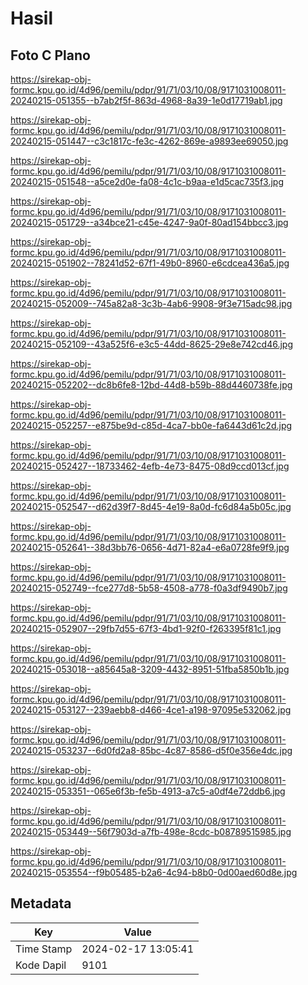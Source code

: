 # Hasil

## Foto C Plano

https://sirekap-obj-formc.kpu.go.id/4d96/pemilu/pdpr/91/71/03/10/08/9171031008011-20240215-051355--b7ab2f5f-863d-4968-8a39-1e0d17719ab1.jpg

https://sirekap-obj-formc.kpu.go.id/4d96/pemilu/pdpr/91/71/03/10/08/9171031008011-20240215-051447--c3c1817c-fe3c-4262-869e-a9893ee69050.jpg

https://sirekap-obj-formc.kpu.go.id/4d96/pemilu/pdpr/91/71/03/10/08/9171031008011-20240215-051548--a5ce2d0e-fa08-4c1c-b9aa-e1d5cac735f3.jpg

https://sirekap-obj-formc.kpu.go.id/4d96/pemilu/pdpr/91/71/03/10/08/9171031008011-20240215-051729--a34bce21-c45e-4247-9a0f-80ad154bbcc3.jpg

https://sirekap-obj-formc.kpu.go.id/4d96/pemilu/pdpr/91/71/03/10/08/9171031008011-20240215-051902--78241d52-67f1-49b0-8960-e6cdcea436a5.jpg

https://sirekap-obj-formc.kpu.go.id/4d96/pemilu/pdpr/91/71/03/10/08/9171031008011-20240215-052009--745a82a8-3c3b-4ab6-9908-9f3e715adc98.jpg

https://sirekap-obj-formc.kpu.go.id/4d96/pemilu/pdpr/91/71/03/10/08/9171031008011-20240215-052109--43a525f6-e3c5-44dd-8625-29e8e742cd46.jpg

https://sirekap-obj-formc.kpu.go.id/4d96/pemilu/pdpr/91/71/03/10/08/9171031008011-20240215-052202--dc8b6fe8-12bd-44d8-b59b-88d4460738fe.jpg

https://sirekap-obj-formc.kpu.go.id/4d96/pemilu/pdpr/91/71/03/10/08/9171031008011-20240215-052257--e875be9d-c85d-4ca7-bb0e-fa6443d61c2d.jpg

https://sirekap-obj-formc.kpu.go.id/4d96/pemilu/pdpr/91/71/03/10/08/9171031008011-20240215-052427--18733462-4efb-4e73-8475-08d9ccd013cf.jpg

https://sirekap-obj-formc.kpu.go.id/4d96/pemilu/pdpr/91/71/03/10/08/9171031008011-20240215-052547--d62d39f7-8d45-4e19-8a0d-fc6d84a5b05c.jpg

https://sirekap-obj-formc.kpu.go.id/4d96/pemilu/pdpr/91/71/03/10/08/9171031008011-20240215-052641--38d3bb76-0656-4d71-82a4-e6a0728fe9f9.jpg

https://sirekap-obj-formc.kpu.go.id/4d96/pemilu/pdpr/91/71/03/10/08/9171031008011-20240215-052749--fce277d8-5b58-4508-a778-f0a3df9490b7.jpg

https://sirekap-obj-formc.kpu.go.id/4d96/pemilu/pdpr/91/71/03/10/08/9171031008011-20240215-052907--29fb7d55-67f3-4bd1-92f0-f263395f81c1.jpg

https://sirekap-obj-formc.kpu.go.id/4d96/pemilu/pdpr/91/71/03/10/08/9171031008011-20240215-053018--a85645a8-3209-4432-8951-51fba5850b1b.jpg

https://sirekap-obj-formc.kpu.go.id/4d96/pemilu/pdpr/91/71/03/10/08/9171031008011-20240215-053127--239aebb8-d466-4ce1-a198-97095e532062.jpg

https://sirekap-obj-formc.kpu.go.id/4d96/pemilu/pdpr/91/71/03/10/08/9171031008011-20240215-053237--6d0fd2a8-85bc-4c87-8586-d5f0e356e4dc.jpg

https://sirekap-obj-formc.kpu.go.id/4d96/pemilu/pdpr/91/71/03/10/08/9171031008011-20240215-053351--065e6f3b-fe5b-4913-a7c5-a0df4e72ddb6.jpg

https://sirekap-obj-formc.kpu.go.id/4d96/pemilu/pdpr/91/71/03/10/08/9171031008011-20240215-053449--56f7903d-a7fb-498e-8cdc-b08789515985.jpg

https://sirekap-obj-formc.kpu.go.id/4d96/pemilu/pdpr/91/71/03/10/08/9171031008011-20240215-053554--f9b05485-b2a6-4c94-b8b0-0d00aed60d8e.jpg


## Metadata

| Key        | Value               |
| ---------- | ------------------- |
| Time Stamp | 2024-02-17 13:05:41 |
| Kode Dapil | 9101                |



